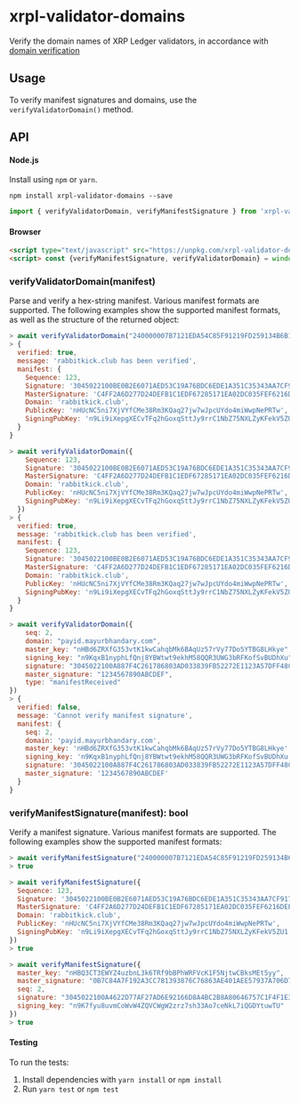 # xrpl-validator-domains
Verify the domain names of XRP Ledger validators, in accordance with [domain verification](https://xrpl.org/xrp-ledger-toml.html#domain-verification)

## Usage
To verify manifest signatures and domains, use the `verifyValidatorDomain()` method.

## API
#### Node.js
Install using `npm` or `yarn`.
```shell
npm install xrpl-validator-domains --save
```

```js
import { verifyValidatorDomain, verifyManifestSignature } from 'xrpl-validator-domains'
```

#### Browser 
```html
<script type="text/javascript" src="https://unpkg.com/xrpl-validator-domains@0.1.0/build/xrpl-validator-domains-min.js"></script>
<script> const {verifyManifestSignature, verifyValidatorDomain} = window.verifyDomain </script>
```

### verifyValidatorDomain(manifest)
Parse and verify a hex-string manifest. Various manifest formats are supported. The following examples show the supported manifest formats, as well as the structure of the returned object:
```js
> await verifyValidatorDomain("240000007B7121EDA54C85F91219FD259134B6B126AD64AE7204B81DD4052510657E1A5697246AD27321032F7ACF6D67C42C9C898F576F92FE4638EB6C88D0DC7F6710AF00ED6BF50D97D676473045022100BE0B2E6071AED53C19A76BDC6EDE1A351C35343AA7CF917587F93C9D85C5A7B702207135F72654DC3AD70FE8A4DEB128965268A312DFB3E9A7C68BA8E9A8931F4285770F7261626269746B69636B2E636C7562701240C4FF2A6D277D24DEFB1C1EDF67285171EA02DC035FEF6216DEE41019CE41611AD4430AF59938DC505E538CCF669D521AC2A456C3805FE3CA85BB10B2A691B50B")
> {
  verified: true,
  message: 'rabbitkick.club has been verified',
  manifest: {
    Sequence: 123,
    Signature: '3045022100BE0B2E6071AED53C19A76BDC6EDE1A351C35343AA7CF917587F93C9D85C5A7B702207135F72654DC3AD70FE8A4DEB128965268A312DFB3E9A7C68BA8E9A8931F4285',
    MasterSignature: 'C4FF2A6D277D24DEFB1C1EDF67285171EA02DC035FEF6216DEE41019CE41611AD4430AF59938DC505E538CCF669D521AC2A456C3805FE3CA85BB10B2A691B50B',
    Domain: 'rabbitkick.club',
    PublicKey: 'nHUcNC5ni7XjVYfCMe38Rm3KQaq27jw7wJpcUYdo4miWwpNePRTw',
    SigningPubKey: 'n9Li9iXepgXECvTFq2hGoxqSttJy9rrC1NbZ75NXLZyKFekV5ZU1'
  }
}
```

```js
> await verifyValidatorDomain({
    Sequence: 123,
    Signature: '3045022100BE0B2E6071AED53C19A76BDC6EDE1A351C35343AA7CF917587F93C9D85C5A7B702207135F72654DC3AD70FE8A4DEB128965268A312DFB3E9A7C68BA8E9A8931F4285',
    MasterSignature: 'C4FF2A6D277D24DEFB1C1EDF67285171EA02DC035FEF6216DEE41019CE41611AD4430AF59938DC505E538CCF669D521AC2A456C3805FE3CA85BB10B2A691B50B',
    Domain: 'rabbitkick.club',
    PublicKey: 'nHUcNC5ni7XjVYfCMe38Rm3KQaq27jw7wJpcUYdo4miWwpNePRTw',
    SigningPubKey: 'n9Li9iXepgXECvTFq2hGoxqSttJy9rrC1NbZ75NXLZyKFekV5ZU1'
  })
> {
  verified: true,
  message: 'rabbitkick.club has been verified',
  manifest: {
    Sequence: 123,
    Signature: '3045022100BE0B2E6071AED53C19A76BDC6EDE1A351C35343AA7CF917587F93C9D85C5A7B702207135F72654DC3AD70FE8A4DEB128965268A312DFB3E9A7C68BA8E9A8931F4285',
    MasterSignature: 'C4FF2A6D277D24DEFB1C1EDF67285171EA02DC035FEF6216DEE41019CE41611AD4430AF59938DC505E538CCF669D521AC2A456C3805FE3CA85BB10B2A691B50B',
    Domain: 'rabbitkick.club',
    PublicKey: 'nHUcNC5ni7XjVYfCMe38Rm3KQaq27jw7wJpcUYdo4miWwpNePRTw',
    SigningPubKey: 'n9Li9iXepgXECvTFq2hGoxqSttJy9rrC1NbZ75NXLZyKFekV5ZU1'
  }
}
```

```js
> await verifyValidatorDomain({
    seq: 2,
    domain: "payid.mayurbhandary.com",
    master_key: "nHBd6ZRXfG353vtK1kwCahqbMk6BAqUz57rVy77Do5YTBG8LHkye",
    signing_key: "n9KqxB1nyphLfQnj8YBWtwt9ekhM58QQR3UWG3bRFKofSvBUDhXu",
    signature: "3045022100A887F4C261786803AD033839FB52272E1123A57DFF48C07C06616D2028A4CC0502203F3325B1635864EBBFE44991910D66836F66FC00E14E965AB0F5352AD97816FF",
    master_signature: "1234567890ABCDEF",
    type: "manifestReceived"
})
> {
  verified: false,
  message: 'Cannot verify manifest signature',
  manifest: {
    seq: 2,
    domain: 'payid.mayurbhandary.com',
    master_key: 'nHBd6ZRXfG353vtK1kwCahqbMk6BAqUz57rVy77Do5YTBG8LHkye',
    signing_key: 'n9KqxB1nyphLfQnj8YBWtwt9ekhM58QQR3UWG3bRFKofSvBUDhXu',
    signature: '3045022100A887F4C261786803AD033839FB52272E1123A57DFF48C07C06616D2028A4CC0502203F3325B1635864EBBFE44991910D66836F66FC00E14E965AB0F5352AD97816FF',
    master_signature: '1234567890ABCDEF'
  }
}
```

### verifyManifestSignature(manifest): bool
Verify a manifest signature. Various manifest formats are supported. The following examples show the supported manifest formats:

```js
> await verifyManifestSignature("240000007B7121EDA54C85F91219FD259134B6B126AD64AE7204B81DD4052510657E1A5697246AD27321032F7ACF6D67C42C9C898F576F92FE4638EB6C88D0DC7F6710AF00ED6BF50D97D676473045022100BE0B2E6071AED53C19A76BDC6EDE1A351C35343AA7CF917587F93C9D85C5A7B702207135F72654DC3AD70FE8A4DEB128965268A312DFB3E9A7C68BA8E9A8931F4285770F7261626269746B69636B2E636C7562701240C4FF2A6D277D24DEFB1C1EDF67285171EA02DC035FEF6216DEE41019CE41611AD4430AF59938DC505E538CCF669D521AC2A456C3805FE3CA85BB10B2A691B50B")
> true
```

```js
> await verifyManifestSignature({
  Sequence: 123,
  Signature: '3045022100BE0B2E6071AED53C19A76BDC6EDE1A351C35343AA7CF917587F93C9D85C5A7B702207135F72654DC3AD70FE8A4DEB128965268A312DFB3E9A7C68BA8E9A8931F4285',
  MasterSignature: 'C4FF2A6D277D24DEFB1C1EDF67285171EA02DC035FEF6216DEE41019CE41611AD4430AF59938DC505E538CCF669D521AC2A456C3805FE3CA85BB10B2A691B50B',
  Domain: 'rabbitkick.club',
  PublicKey: 'nHUcNC5ni7XjVYfCMe38Rm3KQaq27jw7wJpcUYdo4miWwpNePRTw',
  SigningPubKey: 'n9Li9iXepgXECvTFq2hGoxqSttJy9rrC1NbZ75NXLZyKFekV5ZU1'
})
> true
```

```js
> await verifyManifestSignature({
  master_key: "nHBQ3CT3EWYZ4uzbnL3k6TRf9bBPhWRFVcK1F5NjtwCBksMEt5yy",
  master_signature: "0B7C84A7F192A3CC781393876C76863AE401AEE57937A706D7FD0F1BA1C2582C07D37FC714DFA73310923518A188B25E45D9CA1D4D56C34B0CA52639D5992C03",
  seq: 2,
  signature: "3045022100A4622D77AF27AD6E92166D8A4BC2B8A80646757C1F4F1E33F3C4BC9344765D38022062FC193AF1555E7D1D46B6023861ECD1415B319C488DFCB99648D99060A41120",
  signing_key: "n9K7fyu8uvmCoWvW4ZQVCWgW2zrz7sh33Ao7ceNkL7iQGDYtuwTU"
})
> true
```

#### Testing
To run the tests:
1. Install dependencies with `yarn install` or `npm install`
2. Run `yarn test` or `npm test`
